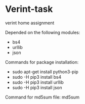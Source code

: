 # Verint-task
verint home assignment

 Depended on the following modules:
 - bs4
 - urllib
 - json

 Commands for package installation:
 - sudo apt-get install python3-pip
 - sudo -H pip3 install bs4
 - sudo -H pip3 install urllib
 - sudo -H pip3 install json
 
 Command for md5sum file: md5sum <FILE PATH>
